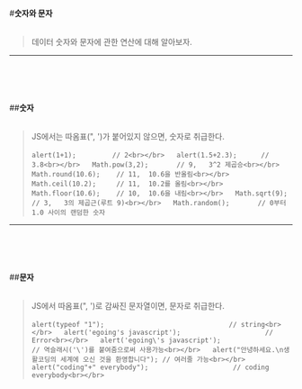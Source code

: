 #**숫자와 문자**
<br></br>
>데이터 숫자와 문자에 관한 연산에 대해 알아보자.

---
<br></br><br></br>
##**숫자**
<br></br>
>JS에서는 따옴표(", ')가 붙어있지 않으면, 숫자로 취급한다.
<br></br>
`alert(1+1);         // 2<br></br>  
alert(1.5+2.3);      // 3.8<br></br>  
Math.pow(3,2);       // 9,   3^2 제곱승<br></br>  
Math.round(10.6);    // 11,  10.6을 반올림<br></br>  
Math.ceil(10.2);     // 11,  10.2를 올림<br></br>  
Math.floor(10.6);    // 10,  10.6을 내림<br></br>  
Math.sqrt(9);        // 3,   3의 제곱근(루트 9)<br></br>  
Math.random();       // 0부터 1.0 사이의 랜덤한 숫자  `

---
<br></br><br></br>
##**문자**
<br></br>
>JS에서 따옴표(", ')로 감싸진 문자열이면, 문자로 취급한다.
<br></br>
`alert(typeof "1");                               // string<br></br>  
alert('egoing's javascript');                     // Error<br></br>  
alert('egoing\'s javascript');                    // 역슬래시('\')를 붙여줌으로써 사용가능<br></br>  
alert("안녕하세요.\n생활코딩의 세계에 오신 것을 환영합니다"); // 여러줄 가능<br></br>  
alert("coding"+" everybody");                     // coding everybody<br></br>  
`
